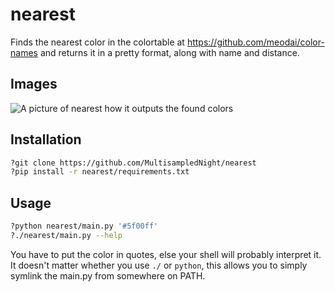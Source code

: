 # nearest
Finds the nearest color in the colortable at https://github.com/meodai/color-names and returns it in a pretty format, along with name and distance.

## Images
![A picture of nearest how it outputs the found colors](https://user-images.githubusercontent.com/80128916/117614699-fb8d7900-b168-11eb-8f22-5945f3b60c3c.png)

## Installation
```sh
?git clone https://github.com/MultisampledNight/nearest
?pip install -r nearest/requirements.txt
```

## Usage
```sh
?python nearest/main.py '#5f00ff'
?./nearest/main.py --help
```

You have to put the color in quotes, else your shell will probably interpret it.
It doesn't matter whether you use `./` or `python`, this allows you to simply symlink the main.py from somewhere on PATH.
